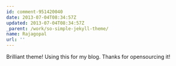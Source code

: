 ```yaml
---
id: comment-951420040
date: 2013-07-04T08:34:57Z
updated: 2013-07-04T08:34:57Z
_parent: /work/so-simple-jekyll-theme/
name: Rajagopal
url: ''
---
```


Brilliant theme! Using this for my blog. Thanks for opensourcing it!
